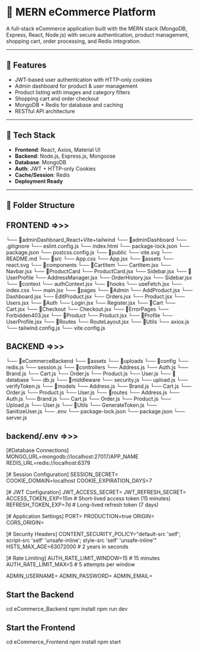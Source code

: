 # 🛒 MERN eCommerce Platform

A full-stack eCommerce application built with the MERN stack (MongoDB, Express, React, Node.js) with secure authentication, product management, shopping cart, order processing, and Redis integration.

---

## 🚀 Features

- JWT-based user authentication with HTTP-only cookies
- Admin dashboard for product & user management
- Product listing with images and category filters
- Shopping cart and order checkout
- MongoDB + Redis for database and caching
- RESTful API architecture

---

## 🧱 Tech Stack

- **Frontend**: React, Axios, Material UI
- **Backend**: Node.js, Express.js, Mongoose
- **Database**: MongoDB
- **Auth**: JWT + HTTP-only Cookies
- **Cache/Session**: Redis
- **Deployment Ready**

---

## 📁 Folder Structure

## FRONTEND =>>>
└── 📁adminDashboard_React+Vite+tailwind
    └── 📁adminDashboard
        └── .gitignore
        └── eslint.config.js
        └── index.html
        └── package-lock.json
        └── package.json
        └── postcss.config.js
        └── 📁public
            └── vite.svg
        └── README.md
        └── 📁src
            └── App.css
            └── App.jsx
            └── 📁assets
                └── react.svg
            └── 📁components
                └── 📁CartItem
                    └── CartItem.jsx
                └── Navbar.jsx
                └── 📁ProductCard
                    └── ProductCard.jsx
                └── Sidebar.jsx
                └── 📁UserProfile
                    └── AddressManager.jsx
                    └── OrderHistory.jsx
                    └── Sidebar.jsx
            └── 📁context
                └── authContext.jsx
            └── 📁hooks
                └── useFetch.jsx
            └── index.css
            └── main.jsx
            └── 📁pages
                └── 📁Admin
                    └── AddProduct.jsx
                    └── Dashboard.jsx
                    └── EditProduct.jsx
                    └── Orders.jsx
                    └── Product.jsx
                    └── Users.jsx
                └── 📁Auth
                    └── Login.jsx
                    └── Register.jsx
                └── 📁Cart
                    └── Cart.jsx
                └── 📁Checkout
                    └── Checkout.jsx
                └── 📁ErrorPages
                    └── Forbidden403.jsx
                └── 📁Product
                    └── Product.jsx
                └── 📁Profile
                    └── UserProfile.jsx
            └── 📁Routes
                └── RouteLayout.jsx
            └── 📁Utils
                └── axios.js
        └── tailwind.config.js
        └── vite.config.js

## BACKEND =>>>

└── 📁eCommerceBackend
    └── 📁assets
        └── 📁uploads
    └── 📁config
        └── redis.js
        └── session.js
    └── 📁controllers
        └── Address.js
        └── Auth.js
        └── Brand.js
        └── Cart.js
        └── Order.js
        └── Product.js
        └── User.js
    └── 📁database
        └── db.js
    └── 📁middleware
        └── security.js
        └── upload.js
        └── verifyToken.js
    └── 📁models
        └── Address.js
        └── Brand.js
        └── Cart.js
        └── Order.js
        └── Product.js
        └── User.js
    └── 📁routes
        └── Address.js
        └── Auth.js
        └── Brand.js
        └── Cart.js
        └── Order.js
        └── Product.js
        └── Upload.js
        └── User.js
    └── 📁Utils
        └── GenerateToken.js
        └── SanitizeUser.js
    └── .env
    └── package-lock.json
    └── package.json
    └── server.js

## backend/.env =>>>

[#Database Connections]
MONGO_URL=mongodb://localhost:27017/APP_NAME
REDIS_URL=redis://localhost:6379

[# Session Configuration]
SESSION_SECRET=  
COOKIE_DOMAIN=localhost
COOKIE_EXPIRATION_DAYS=7

[# JWT Configuration]
JWT_ACCESS_SECRET= 
JWT_REFRESH_SECRET= 
ACCESS_TOKEN_EXP=15m  # Short-lived access token (15 minutes)
REFRESH_TOKEN_EXP=7d   # Long-lived refresh token (7 days)

[# Application Settings]
PORT=
PRODUCTION=true
ORIGIN=
CORS_ORIGIN=

[# Security Headers]
CONTENT_SECURITY_POLICY="default-src 'self'; script-src 'self' 'unsafe-inline'; style-src 'self' 'unsafe-inline'"
HSTS_MAX_AGE=63072000  # 2 years in seconds

[# Rate Limiting]
AUTH_RATE_LIMIT_WINDOW=15  # 15 minutes
AUTH_RATE_LIMIT_MAX=5       # 5 attempts per window


ADMIN_USERNAME=
ADMIN_PASSWORD=
ADMIN_EMAIL=


## Start the Backend
cd eCommerce_Backend
npm install
npm run dev


## Start the Frontend
cd eCommerce_Frontend
npm install
npm start
